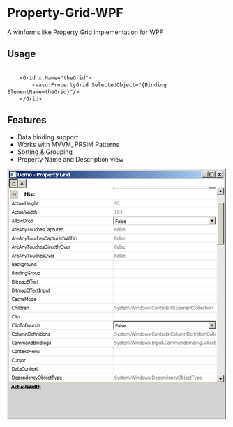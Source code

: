 # Property-Grid-WPF
A winforms like Property Grid implementation for WPF

## Usage

``` xaml

    <Grid x:Name="theGrid">
        <vasu:PropertyGrid SelectedObject="{Binding ElementName=theGrid}"/>
    </Grid>

```

## Features
  * Data binding support
  * Works with MVVM, PRSIM Patterns
  * Sorting & Grouping
  * Property Name and Description view
  
  ![WPF Property Grid](/images/PropertyGrid.PNG)
